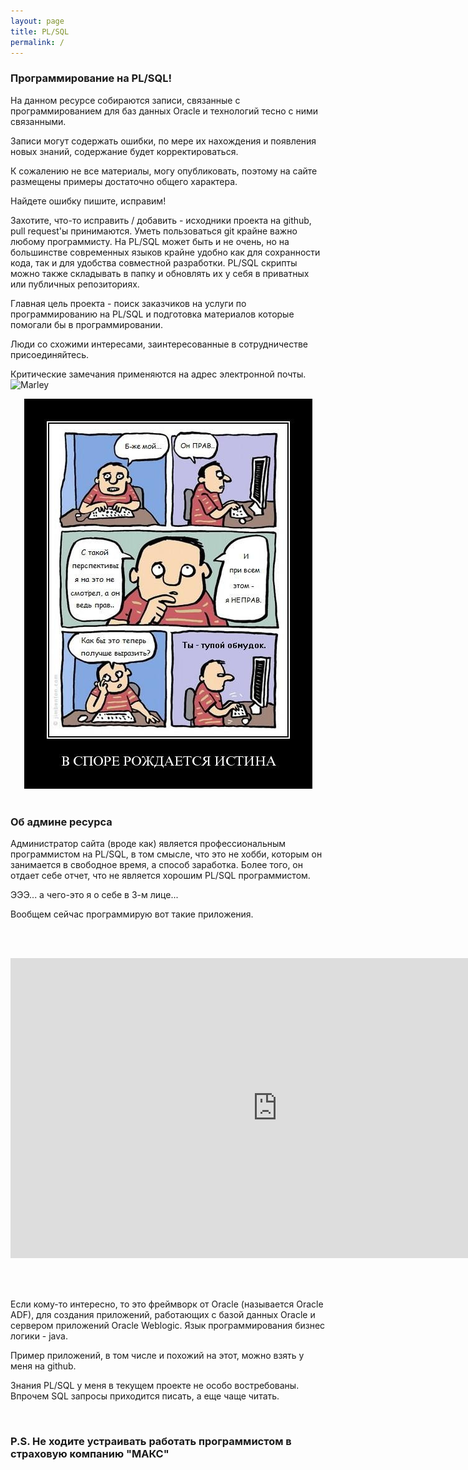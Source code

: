 ```yaml
---
layout: page
title: PL/SQL
permalink: /
---
```


### Программирование на PL/SQL!

На данном ресурсе собираются записи, связанные с программированием для баз данных Oracle и технологий тесно с ними связанными.

Записи могут содержать ошибки, по мере их нахождения и появления новых знаний, содержание будет корректироваться.

К сожалению не все материалы, могу опубликовать, поэтому на сайте размещены примеры достаточно общего характера.

Найдете ошибку пишите, исправим!

Захотите, что-то исправить / добавить - исходники проекта на github, pull request'ы принимаются. Уметь пользоваться git крайне важно любому программисту.
На PL/SQL может быть и не очень, но на большинстве современных языков крайне удобно как для сохранности кода, так и для удобства совместной разработки.
PL/SQL скрипты можно также складывать в папку и обновлять их у себя в приватных или публичных репозиториях.


Главная цель проекта - поиск заказчиков на услуги по программированию на PL/SQL и подготовка материалов которые помогали бы в программировании.

Люди со схожими интересами, заинтересованные в сотрудничестве присоединяйтесь.


Критические замечания применяются на адрес электронной почты.
<br/><img src="http://img.fotografii.org/a3333333mail.gif" alt="Marley" border="0" />


<div align="center">
	<img src="/website/pictures/kritika.jpg" alt="Oracle DBA" border="0" />
</div>


<br/>

### Об админе ресурса

Администратор сайта (вроде как) является профессиональным программистом на PL/SQL, в том смысле, что это не хобби, которым он занимается в свободное время, а способ заработка.
Более того, он отдает себе отчет, что не является хорошим PL/SQL программистом.

ЭЭЭ... а чего-это я о себе в 3-м лице...

Вообщем сейчас программирую вот такие приложения.

<br/><br/>

<div align="center">
	<iframe width="853" height="480" src="https://www.youtube.com/embed/79QQbQ-PDkM" frameborder="0" allowfullscreen></iframe>
</div>

<br/><br/>

Если кому-то интересно, то это фреймворк от Oracle (называется Oracle ADF), для создания приложений, работающих с базой данных Oracle и сервером приложений Oracle Weblogic. Язык программирования бизнес логики - java.

Пример приложений, в том числе и похожий на этот, можно взять у меня на github.

Знания PL/SQL у меня в текущем проекте не особо востребованы. Впрочем SQL запросы приходится писать, а еще чаще читать.


<br/>

### P.S. Не ходите устраивать работать программистом в страховую компанию "МАКС"

